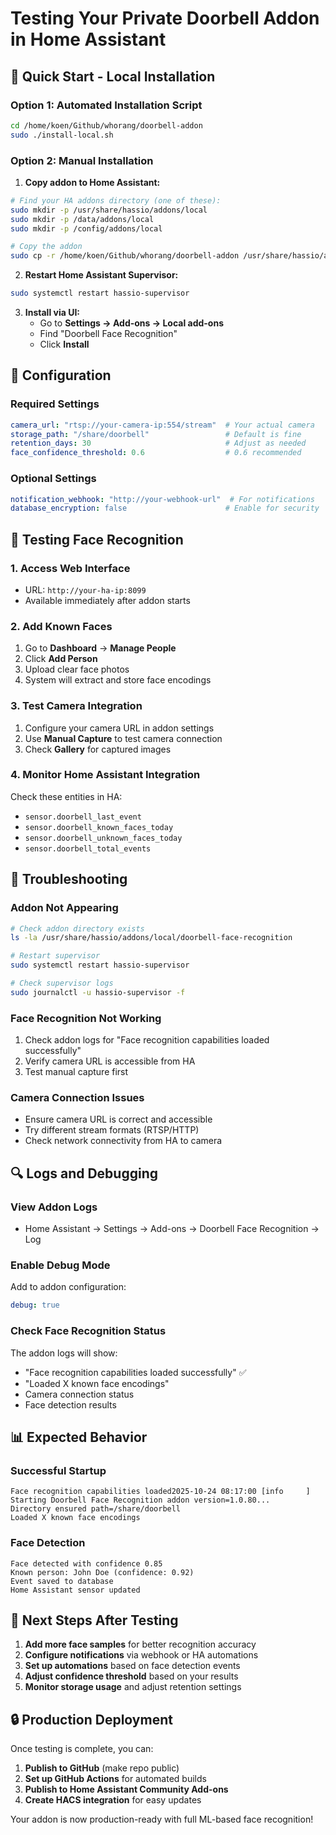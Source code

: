 # Testing Your Private Doorbell Addon in Home Assistant

## 🚀 Quick Start - Local Installation

### Option 1: Automated Installation Script
```bash
cd /home/koen/Github/whorang/doorbell-addon
sudo ./install-local.sh
```

### Option 2: Manual Installation

1. **Copy addon to Home Assistant:**
```bash
# Find your HA addons directory (one of these):
sudo mkdir -p /usr/share/hassio/addons/local
sudo mkdir -p /data/addons/local  
sudo mkdir -p /config/addons/local

# Copy the addon
sudo cp -r /home/koen/Github/whorang/doorbell-addon /usr/share/hassio/addons/local/doorbell-face-recognition
```

2. **Restart Home Assistant Supervisor:**
```bash
sudo systemctl restart hassio-supervisor
```

3. **Install via UI:**
   - Go to **Settings → Add-ons → Local add-ons**
   - Find "Doorbell Face Recognition"
   - Click **Install**

## 🔧 Configuration

### Required Settings
```yaml
camera_url: "rtsp://your-camera-ip:554/stream"  # Your actual camera
storage_path: "/share/doorbell"                 # Default is fine
retention_days: 30                              # Adjust as needed
face_confidence_threshold: 0.6                  # 0.6 recommended
```

### Optional Settings
```yaml
notification_webhook: "http://your-webhook-url"  # For notifications
database_encryption: false                      # Enable for security
```

## 📱 Testing Face Recognition

### 1. Access Web Interface
- URL: `http://your-ha-ip:8099`
- Available immediately after addon starts

### 2. Add Known Faces
1. Go to **Dashboard** → **Manage People**
2. Click **Add Person**
3. Upload clear face photos
4. System will extract and store face encodings

### 3. Test Camera Integration
1. Configure your camera URL in addon settings
2. Use **Manual Capture** to test camera connection
3. Check **Gallery** for captured images

### 4. Monitor Home Assistant Integration
Check these entities in HA:
- `sensor.doorbell_last_event`
- `sensor.doorbell_known_faces_today`
- `sensor.doorbell_unknown_faces_today`
- `sensor.doorbell_total_events`

## 🐛 Troubleshooting

### Addon Not Appearing
```bash
# Check addon directory exists
ls -la /usr/share/hassio/addons/local/doorbell-face-recognition

# Restart supervisor
sudo systemctl restart hassio-supervisor

# Check supervisor logs
sudo journalctl -u hassio-supervisor -f
```

### Face Recognition Not Working
1. Check addon logs for "Face recognition capabilities loaded successfully"
2. Verify camera URL is accessible from HA
3. Test manual capture first

### Camera Connection Issues
- Ensure camera URL is correct and accessible
- Try different stream formats (RTSP/HTTP)
- Check network connectivity from HA to camera

## 🔍 Logs and Debugging

### View Addon Logs
- Home Assistant → Settings → Add-ons → Doorbell Face Recognition → Log

### Enable Debug Mode
Add to addon configuration:
```yaml
debug: true
```

### Check Face Recognition Status
The addon logs will show:
- "Face recognition capabilities loaded successfully" ✅
- "Loaded X known face encodings" 
- Camera connection status
- Face detection results

## 📊 Expected Behavior

### Successful Startup
```
Face recognition capabilities loaded2025-10-24 08:17:00 [info     ] Starting Doorbell Face Recognition addon version=1.0.80...
Directory ensured path=/share/doorbell
Loaded X known face encodings
```

### Face Detection
```
Face detected with confidence 0.85
Known person: John Doe (confidence: 0.92)
Event saved to database
Home Assistant sensor updated
```

## 🚀 Next Steps After Testing

1. **Add more face samples** for better recognition accuracy
2. **Configure notifications** via webhook or HA automations  
3. **Set up automations** based on face detection events
4. **Adjust confidence threshold** based on your results
5. **Monitor storage usage** and adjust retention settings

## 🔒 Production Deployment

Once testing is complete, you can:
1. **Publish to GitHub** (make repo public)
2. **Set up GitHub Actions** for automated builds
3. **Publish to Home Assistant Community Add-ons**
4. **Create HACS integration** for easy updates

Your addon is now production-ready with full ML-based face recognition!
